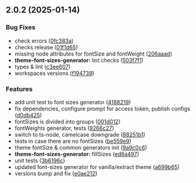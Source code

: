 ## 2.0.2 (2025-01-14)

### Bug Fixes

- check errors ([0fc383a](https://github.com/atls/figma/commit/0fc383ad2de8e24a500bb41b88446a76e39521a8))
- checks release ([01f1d65](https://github.com/atls/figma/commit/01f1d6554c5656ffb66fbe16cb4bd09275d6eed6))
- missing node attributes for fontSize and fontWeight ([206aaad](https://github.com/atls/figma/commit/206aaad8502581f393e8c59f0df1b18c04c06508))
- **theme-font-sizes-generator:** lint checks ([503f7f1](https://github.com/atls/figma/commit/503f7f116e0fa0b6e21aeef37dd4f5e96649fd4b))
- types & lint ([c3ee607](https://github.com/atls/figma/commit/c3ee607aab083d1560bda7dfc4c3cc524c72bd29))
- workspaces versions ([f194739](https://github.com/atls/figma/commit/f1947396015b90ce5dbb913549f9ff6bb13059b8))

### Features

- add unit test to font sizes generator ([4188219](https://github.com/atls/figma/commit/41882195e4aaeecd6d5faa81d4ed28283e898c17))
- fix dependencies, configure prompt for access token, publish configs ([d0db425](https://github.com/atls/figma/commit/d0db42522e5a90b1da9a81afd633ea1cd59002fa))
- fontSizes is divided into groups ([001d012](https://github.com/atls/figma/commit/001d0129ba274124e0a953722a50ae5cd80c9f6b))
- fontWeights generator, tests ([9266c27](https://github.com/atls/figma/commit/9266c27934a19e3e713a91ec5d2da34fd9e84c91))
- switch to ts-node, camelcase downgrade ([88251b1](https://github.com/atls/figma/commit/88251b1656f9d21b72a54f797e17a3649d87b540))
- tests in case there are no fontSizes ([be559e9](https://github.com/atls/figma/commit/be559e9a3aa9b00e7efa0b68990de9992f4246de))
- theme fontSize & common generators init ([9a9c0c6](https://github.com/atls/figma/commit/9a9c0c6c829c158ea9578fa9b9cce9f9ab926c6b))
- **theme-font-sizes-generator:** fillSizes ([ed8a497](https://github.com/atls/figma/commit/ed8a49719eac2d9f7f85ce6d972f3d652b66c526))
- unit tests ([3b6196c](https://github.com/atls/figma/commit/3b6196c3ac27d9d40bb3136cf7d130206657d0be))
- updated font-sizes generator for vanilla/extract theme ([a699b65](https://github.com/atls/figma/commit/a699b6592d94acc0e5ccec065c2fea89a687da91))
- versions bump and fix ([e0ae212](https://github.com/atls/figma/commit/e0ae2123cfe154812d7050e93e2fb150e1a3c331))

